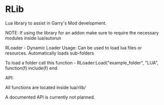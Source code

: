 # RLib
Lua library to assist in Garry's Mod development.

NOTE: If using the library for an addon make sure to require the necessary modules inside lua/autorun

RLoader - Dynamic Loader
Usage: Can be used to load lua files or resources. Automatically loads sub-folders

To load a folder call this function - RLoader:Load("example_folder", "LUA", function(f) include(f) end

API:

All functions are located inside lua/rlib/

A documented API is currently not planned.
